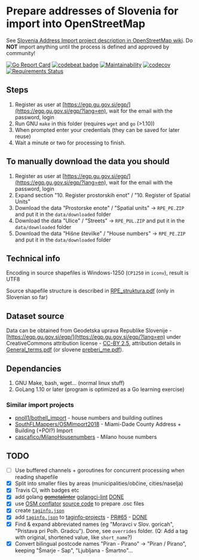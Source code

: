 # Prepare addresses of Slovenia for import into OpenStreetMap

See [Slovenia Address Import project description in OpenStreetMap wiki](https://wiki.openstreetmap.org/wiki/Slovenia_Address_Import).
Do **NOT** import anything until the process is defined and approved by community!

[![Go Report Card](https://goreportcard.com/badge/github.com/openstreetmap-si/GursAddressesForOSM)](https://goreportcard.com/report/github.com/openstreetmap-si/GursAddressesForOSM)
[![codebeat badge](https://codebeat.co/badges/ef6316aa-ab76-4f86-9c04-cac31f7942c0)](https://codebeat.co/projects/github-com-openstreetmap-si-gursaddressesforosm-master)
[![Maintainability](https://api.codeclimate.com/v1/badges/9f6ae8b5b2c751481e6c/maintainability)](https://codeclimate.com/github/openstreetmap-si/GursAddressesForOSM/maintainability)
[![codecov](https://codecov.io/gh/openstreetmap-si/GursAddressesForOSM/branch/master/graph/badge.svg)](https://codecov.io/gh/openstreetmap-si/GursAddressesForOSM)
[![Requirements Status](https://requires.io/github/openstreetmap-si/GursAddressesForOSM/requirements.svg?branch=master)](https://requires.io/github/openstreetmap-si/GursAddressesForOSM/requirements/?branch=master)

## Steps

1. Register as user at [https://egp.gu.gov.si/egp/](https://egp.gu.gov.si/egp/?lang=en), wait for the email with the password, login
2. Run GNU `make` in this folder (requires `wget` and `go` (>1.10))
3. When prompted enter your credentials (they can be saved for later reuse)
4. Wait a minute or two for processing to finish.

## To manually download the data you should

1. Register as user at [https://egp.gu.gov.si/egp/](https://egp.gu.gov.si/egp/?lang=en), wait for the email with the password, login
2. Expand section "10. Register prostorskih enot" / "10. Register of Spatial Units"
3. Download the data "Prostorske enote" / "Spatial units" -> `RPE_PE.ZIP` and put it in the `data/downloaded` folder
4. Download the data "Ulice" / "Streets" -> `RPE_PUL.ZIP` and put it in the `data/downloaded` folder
5. Download the data "Hišne številke" / "House numbers" -> `RPE_PE.ZIP` and put it in the `data/downloaded` folder

## Technical info

Encoding in source shapefiles is Windows-1250 (`CP1250` in `iconv`), result is UTF8

Source shapefile structure is described in [RPE_struktura.pdf](http://www.e-prostor.gov.si/fileadmin/struktura/RPE_struktura.pdf) (only in Slovenian so far)

## Dataset source

Data can be obtained from Geodetska  uprava  Republike  Slovenije - [https://egp.gu.gov.si/egp/](https://egp.gu.gov.si/egp/?lang=en) under CreativeCommons attribution license - [CC-BY 2.5](http://creativecommons.org/licenses/by/2.5/si/legalcode), attribution details in  [General_terms.pdf](http://www.e-prostor.gov.si/fileadmin/struktura/ANG/General_terms.pdf) (or slovene [preberi_me.pdf](http://www.e-prostor.gov.si/fileadmin/struktura/preberi_me.pdf)).

## Dependancies

1. GNU Make, bash, wget... (normal linux stuff)
2. GoLang 1.10 or later (program is optimized as a Go learning exercise)

### Similar import projects

* [pnoll1/bothell_import](https://github.com/pnoll1/bothell_import) - house numbers and building outlines
* [SouthFLMappers/OSMImport2018](https://github.com/SouthFLMappers/OSMImport2018) - Miami-Dade County Address + Building (+POI?) Import
* [cascafico/MilanoHousenumbers](https://github.com/cascafico/MilanoHousenumbers) - Milano house numbers

## TODO

* [ ] Use buffered channels + goroutines for concurrent processing when reading shapefile
* [X] Split into smaller files by areas (municipalities/občine, cities/naselja)
* [X] Travis CI, with badges etc
* [X] add golang ~~[gometalinter](https://github.com/alecthomas/gometalinter)~~ [golangci-lint](https://github.com/golangci/golangci-lint) [DONE](https://github.com/openstreetmap-si/GursAddressesForOSM/commit/dcd875f7adc7ddcfb346ff213ffbafb9ce248f6a)
* [X] use [OSM conflator](https://wiki.openstreetmap.org/wiki/OSM_Conflator) [source code](https://github.com/mapsme/osm_conflate) to prepare .osc files
* [X] create [`taginfo.json`](taginfo.json)
* [X] add [`taginfo.json`](https://raw.githubusercontent.com/openstreetmap-si/GursAddressesForOSM/master/taginfo.json) to [taginfo-projects](https://github.com/taginfo/taginfo-projects) - [PR#65](https://github.com/taginfo/taginfo-projects/pull/65) - [DONE](https://taginfo.openstreetmap.org/projects/slovenia_address_import)
* [X] Find & expand abbreviated names (eg "Moravci v Slov. goricah", "Pristava pri Polh. Gradcu"). Done, see `overrides` folder. (Q: Add a tag with original, shortened value, like `short_name`?)
* [X] Convert bilingual postcode names "Piran - Pirano" -> "Piran / Pirano", keeping "Šmarje - Sap", "Ljubljana - Šmartno"...

